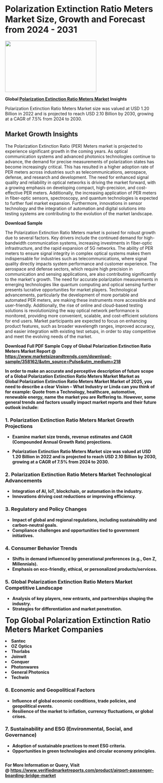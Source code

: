 <H1>Polarization Extinction Ratio Meters Market Size, Growth and Forecast from 2024 - 2031</H1><img class="aligncenter size-medium wp-image-584254" src="https://thirdeyenews.in/wp-content/uploads/2024/09/Global-Market-Research-300x168.jpeg" alt="" width="300" height="168" /><p><strong>Global&nbsp;<a href="https://www.marketsizeandtrends.com/download-sample/358162/&amp;utm_source=Pulse&amp;utm_medium=218">Polarization Extinction Ratio Meters Market</a> Insights</strong></p><p>Polarization Extinction Ratio Meters Market size was valued at USD 1.20 Billion in 2022 and is projected to reach USD 2.10 Billion by 2030, growing at a CAGR of 7.5% from 2024 to 2030.</p><p><h2>Market Growth Insights</h2> <p>The Polarization Extinction Ratio (PER) Meters market is projected to experience significant growth in the coming years. As optical communication systems and advanced photonics technologies continue to advance, the demand for precise measurements of polarization states has become increasingly critical. This has resulted in a higher adoption rate of PER meters across industries such as telecommunications, aerospace, defense, and research and development. The need for enhanced signal quality and reliability in optical networks is driving the market forward, with a growing emphasis on developing compact, high-precision, and cost-effective PER meters. Additionally, the increasing application of PER meters in fiber-optic sensors, spectroscopy, and quantum technologies is expected to further fuel market expansion. Furthermore, innovations in sensor technology and the integration of automation and digital solutions into testing systems are contributing to the evolution of the market landscape.</p> <p><strong>Download Sample</strong></p> <p>The Polarization Extinction Ratio Meters market is poised for robust growth due to several factors. Key drivers include the continued demand for high-bandwidth communication systems, increasing investments in fiber-optic infrastructure, and the rapid expansion of 5G networks. The ability of PER meters to ensure signal integrity in complex optical systems makes them indispensable for industries such as telecommunications, where signal quality directly impacts system performance and customer experience. The aerospace and defense sectors, which require high precision in communication and sensing applications, are also contributing significantly to the market's growth. The need for accurate polarization measurements in emerging technologies like quantum computing and optical sensing further presents lucrative opportunities for market players. Technological advancements, particularly the development of more portable and automated PER meters, are making these instruments more accessible and user-friendly. Additionally, the rise of online and cloud-based testing solutions is revolutionizing the way optical network performance is monitored, providing more convenient, scalable, and cost-efficient solutions for end users. Market participants are expected to focus on enhancing product features, such as broader wavelength ranges, improved accuracy, and easier integration with existing test setups, in order to stay competitive and meet the evolving needs of the market. <p><strong></p><p><span class=""><strong>Download Full PDF Sample Copy of Global Polarization Extinction Ratio Meters Market Report</strong> @ <a href="https://www.marketsizeandtrends.com/download-sample/358162/&amp;utm_source=Pulse&amp;utm_medium=218" target="_blank">https://www.marketsizeandtrends.com/download-sample/358162/&amp;utm_source=Pulse&amp;utm_medium=218</a></span></p><p>In order to make an accurate and perceptive description of future scope of a Global&nbsp;Polarization Extinction Ratio Meters Market Market as Global&nbsp;Polarization Extinction Ratio Meters Market Market of 2025, you need to describe a clear Vision &ndash; What Industry or Linda can you think of for example: Quote from a Technology, healthcare, automotive, renewable energy, name the market you are Reffering to. However, some general trends and factors usually impact market reports and their future outlook include:</p><h3>1.&nbsp;<strong>Polarization Extinction Ratio Meters Market Growth Projections</strong></h3><ul><li>Examine market size trends, revenue estimates and CAGR (Compounded Annual Growth Rate) projections.</li><li><p>Polarization Extinction Ratio Meters Market size was valued at USD 1.20 Billion in 2022 and is projected to reach USD 2.10 Billion by 2030, growing at a CAGR of 7.5% from 2024 to 2030.</p></li></ul><h3>2.&nbsp;<strong>Polarization Extinction Ratio Meters Market Technological Advancements</strong></h3><ul><li>Integration of AI, IoT, blockchain, or automation in the industry.</li><li>Innovations driving cost reductions or improving efficiency.</li></ul><h3>3.&nbsp;<strong>Regulatory and Policy Changes</strong></h3><ul><li>Impact of global and regional regulations, including sustainability and carbon-neutral goals.</li><li>Compliance challenges and opportunities tied to government initiatives.</li></ul><h3>4.&nbsp;<strong>Consumer Behavior Trends</strong></h3><ul><li>Shifts in demand influenced by generational preferences (e.g., Gen Z, Millennials).</li><li>Emphasis on eco-friendly, ethical, or personalized products/services.</li></ul><h3>5.&nbsp;<strong>Global Polarization Extinction Ratio Meters Market Competitive Landscape</strong></h3><ul><li>Analysis of key players, new entrants, and partnerships shaping the industry.</li><li>Strategies for differentiation and market penetration.</li></ul><p data-pm-slice="1 1 []"><span style="color: inherit; font-family: inherit; font-size: 25px;">Top Global Polarization Extinction Ratio Meters Market Companies</span></p><div class="" data-test-id=""><p><li>Santec</li><li> OZ Optics</li><li> Thorlabs</li><li> Joinwit</li><li> Conquer</li><li> Photonwares</li><li> General Photonics</li><li> Techwin</li></p></div><h3>6.&nbsp;<strong>Economic and Geopolitical Factors</strong></h3><ul><li>Influence of global economic conditions, trade policies, and geopolitical events.</li><li>Resilience of the market to inflation, currency fluctuations, or global crises.</li></ul><h3>7.&nbsp;<strong>Sustainability and ESG (Environmental, Social, and Governance)</strong></h3><ul><li>Adoption of sustainable practices to meet ESG criteria.</li><li>Opportunities in green technologies and circular economy principles.</li></ul><h2><strong style="font-size: 14px;">For More Information or Query, Visit @&nbsp;</strong><a style="background-color: #ffffff; font-size: 14px;" href="https://www.marketsizeandtrends.com/report/polarization-extinction-ratio-meters-market/" target="_blank">https://www.verifiedmarketreports.com/product/airport-passenger-boarding-bridge-market</a></h2>
